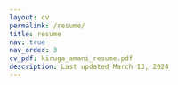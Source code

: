 ```yaml
---
layout: cv
permalink: /resume/
title: resume
nav: true
nav_order: 3
cv_pdf: kiruga_amani_resume.pdf
description: Last updated March 13, 2024
---
```

